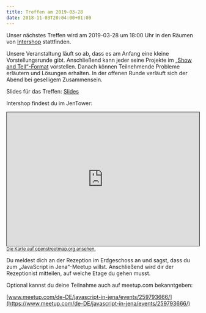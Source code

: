 ```yaml
---
title: Treffen am 2019-03-28
date: 2018-11-03T20:04:00+01:00
---
```


Unser nächstes Treffen wird am 2019-03-28 um 18:00 Uhr in den Räumen von [Intershop](https://www.intershop.com/) stattfinden.

Unsere Veranstaltung läuft so ab, dass es am Anfang eine kleine
Vorstellungsrunde gibt. Anschließend kann jeder seine Projekte im [„Show and
Tell“-Format](https://en.wikipedia.org/wiki/Show_and_tell_(education))
vorstellen. Danach können Teilnehmende Probleme erläutern und Lösungen erhalten.
In der offenen Runde verläuft sich der Abend bei geselligem Zusammensein.

Slides für das Treffen: <a href="/treffen/2019-03-28/slides.html">Slides</a>

Intershop findest du im JenTower:

<iframe width="100%" height="350" frameborder="0" scrolling="no" marginheight="0" marginwidth="0" src="https://www.openstreetmap.org/export/embed.html?bbox=11.582086980342865%2C50.92820560465519%2C11.585895717144014%2C50.9296662423581&amp;layer=mapnik&amp;marker=50.92893592923991%2C11.583991348743439" style="border: 1px solid black"></iframe><br/><small><a href="https://www.openstreetmap.org/?mlat=50.92894&amp;mlon=11.58399#map=19/50.92894/11.58399">Die Karte auf openstreetmap.org ansehen.</a></small>

Du meldest dich an der Rezeption im Erdgeschoss an und sagst, dass du zum
„JavaScript in Jena“-Meetup willst. Anschließend wird dir der Rezeptionist
mitteilen, auf welche Etage du gehen musst.

Optional kannst du deine Teilnahme auch auf meetup.com bekanntgeben:

[www.meetup.com/de-DE/javascript-in-jena/events/259793666/](https://www.meetup.com/de-DE/javascript-in-jena/events/259793666/)
